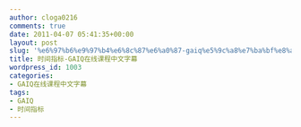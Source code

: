 ```yaml
---
author: cloga0216
comments: true
date: 2011-04-07 05:41:35+00:00
layout: post
slug: '%e6%97%b6%e9%97%b4%e6%8c%87%e6%a0%87-gaiq%e5%9c%a8%e7%ba%bf%e8%af%be%e7%a8%8b%e4%b8%ad%e6%96%87%e5%ad%97%e5%b9%95'
title: 时间指标-GAIQ在线课程中文字幕
wordpress_id: 1003
categories:
- GAIQ在线课程中文字幕
tags:
- GAIQ
- 时间指标
---
```



